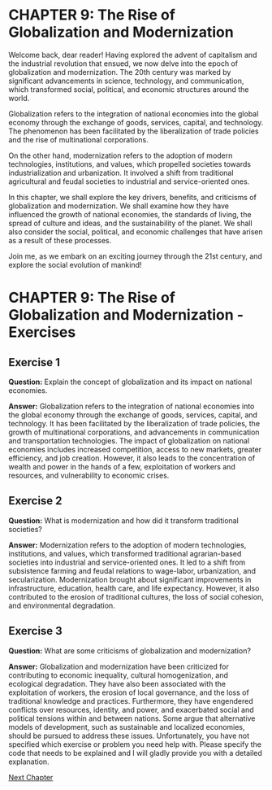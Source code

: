 # CHAPTER 9: The Rise of Globalization and Modernization

Welcome back, dear reader! Having explored the advent of capitalism and the industrial revolution that ensued, we now delve into the epoch of globalization and modernization. The 20th century was marked by significant advancements in science, technology, and communication, which transformed social, political, and economic structures around the world. 

Globalization refers to the integration of national economies into the global economy through the exchange of goods, services, capital, and technology. The phenomenon has been facilitated by the liberalization of trade policies and the rise of multinational corporations. 

On the other hand, modernization refers to the adoption of modern technologies, institutions, and values, which propelled societies towards industrialization and urbanization. It involved a shift from traditional agricultural and feudal societies to industrial and service-oriented ones. 

In this chapter, we shall explore the key drivers, benefits, and criticisms of globalization and modernization. We shall examine how they have influenced the growth of national economies, the standards of living, the spread of culture and ideas, and the sustainability of the planet. We shall also consider the social, political, and economic challenges that have arisen as a result of these processes. 

Join me, as we embark on an exciting journey through the 21st century, and explore the social evolution of mankind!
# CHAPTER 9: The Rise of Globalization and Modernization - Exercises

## Exercise 1

**Question:** Explain the concept of globalization and its impact on national economies.

**Answer:** Globalization refers to the integration of national economies into the global economy through the exchange of goods, services, capital, and technology. It has been facilitated by the liberalization of trade policies, the growth of multinational corporations, and advancements in communication and transportation technologies. The impact of globalization on national economies includes increased competition, access to new markets, greater efficiency, and job creation. However, it also leads to the concentration of wealth and power in the hands of a few, exploitation of workers and resources, and vulnerability to economic crises.

## Exercise 2

**Question:** What is modernization and how did it transform traditional societies?

**Answer:** Modernization refers to the adoption of modern technologies, institutions, and values, which transformed traditional agrarian-based societies into industrial and service-oriented ones. It led to a shift from subsistence farming and feudal relations to wage-labor, urbanization, and secularization. Modernization brought about significant improvements in infrastructure, education, health care, and life expectancy. However, it also contributed to the erosion of traditional cultures, the loss of social cohesion, and environmental degradation.

## Exercise 3

**Question:** What are some criticisms of globalization and modernization?

**Answer:** Globalization and modernization have been criticized for contributing to economic inequality, cultural homogenization, and ecological degradation. They have also been associated with the exploitation of workers, the erosion of local governance, and the loss of traditional knowledge and practices. Furthermore, they have engendered conflicts over resources, identity, and power, and exacerbated social and political tensions within and between nations. Some argue that alternative models of development, such as sustainable and localized economies, should be pursued to address these issues.
Unfortunately, you have not specified which exercise or problem you need help with. Please specify the code that needs to be explained and I will gladly provide you with a detailed explanation.


[Next Chapter](10_Chapter10.md)